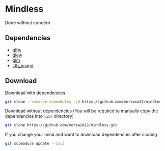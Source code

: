 # Mindless
Done without concern

## Dependencies
* [glfw](https://github.com/glfw/glfw/tree/076bfd55be45e7ba5c887d4b32aa03d26881a1fb)
* [glew](https://github.com/Perlmint/glew-cmake/tree/883e35a3d493d93fa27da5abb6225654c360f9d0)
* [glm](https://github.com/g-truc/glm/tree/2759ceca04db5c36d2806a2280f51b83a6749c12)
* [stb_image](https://github.com/nothings/stb)

## Download
Download with dependencies
```sh
git clone --recurse-submodules -j8 https://github.com/morswin22/mindless.git
```

Download without dependencies (You will be required to manually copy the dependencies into `lib/` directory)
```sh
git clone https://github.com/morswin22/mindless.git
```

If you change your mind and want to download dependencies after cloning
```sh
git submodule update --init
```
